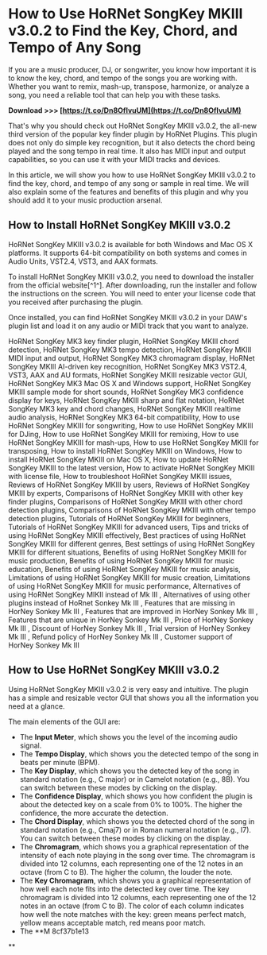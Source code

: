 
 
# How to Use HoRNet SongKey MKIII v3.0.2 to Find the Key, Chord, and Tempo of Any Song
 
If you are a music producer, DJ, or songwriter, you know how important it is to know the key, chord, and tempo of the songs you are working with. Whether you want to remix, mash-up, transpose, harmonize, or analyze a song, you need a reliable tool that can help you with these tasks.
 
**Download &gt;&gt;&gt; [https://t.co/Dn8OfIvuUM](https://t.co/Dn8OfIvuUM)**


 
That's why you should check out HoRNet SongKey MKIII v3.0.2, the all-new third version of the popular key finder plugin by HoRNet Plugins. This plugin does not only do simple key recognition, but it also detects the chord being played and the song tempo in real time. It also has MIDI input and output capabilities, so you can use it with your MIDI tracks and devices.
 
In this article, we will show you how to use HoRNet SongKey MKIII v3.0.2 to find the key, chord, and tempo of any song or sample in real time. We will also explain some of the features and benefits of this plugin and why you should add it to your music production arsenal.
 
## How to Install HoRNet SongKey MKIII v3.0.2
 
HoRNet SongKey MKIII v3.0.2 is available for both Windows and Mac OS X platforms. It supports 64-bit compatibility on both systems and comes in Audio Units, VST2.4, VST3, and AAX formats.
 
To install HoRNet SongKey MKIII v3.0.2, you need to download the installer from the official website[^1^]. After downloading, run the installer and follow the instructions on the screen. You will need to enter your license code that you received after purchasing the plugin.
 
Once installed, you can find HoRNet SongKey MKIII v3.0.2 in your DAW's plugin list and load it on any audio or MIDI track that you want to analyze.
 
HoRNet SongKey MK3 key finder plugin,  HoRNet SongKey MKIII chord detection,  HoRNet SongKey MK3 tempo detection,  HoRNet SongKey MKIII MIDI input and output,  HoRNet SongKey MK3 chromagram display,  HoRNet SongKey MKIII AI-driven key recognition,  HoRNet SongKey MK3 VST2.4, VST3, AAX and AU formats,  HoRNet SongKey MKIII resizable vector GUI,  HoRNet SongKey MK3 Mac OS X and Windows support,  HoRNet SongKey MKIII sample mode for short sounds,  HoRNet SongKey MK3 confidence display for keys,  HoRNet SongKey MKIII sharp and flat notation,  HoRNet SongKey MK3 key and chord changes,  HoRNet SongKey MKIII realtime audio analysis,  HoRNet SongKey MK3 64-bit compatibility,  How to use HoRNet SongKey MKIII for songwriting,  How to use HoRNet SongKey MKIII for DJing,  How to use HoRNet SongKey MKIII for remixing,  How to use HoRNet SongKey MKIII for mash-ups,  How to use HoRNet SongKey MKIII for transposing,  How to install HoRNet SongKey MKIII on Windows,  How to install HoRNet SongKey MKIII on Mac OS X,  How to update HoRNet SongKey MKIII to the latest version,  How to activate HoRNet SongKey MKIII with license file,  How to troubleshoot HoRNet SongKey MKIII issues,  Reviews of HoRNet SongKey MKIII by users,  Reviews of HoRNet SongKey MKIII by experts,  Comparisons of HoRNet SongKey MKIII with other key finder plugins,  Comparisons of HoRNet SongKey MKIII with other chord detection plugins,  Comparisons of HoRNet SongKey MKIII with other tempo detection plugins,  Tutorials of HoRNet SongKey MKIII for beginners,  Tutorials of HoRNet SongKey MKIII for advanced users,  Tips and tricks of using HoRNet SongKey MKIII effectively,  Best practices of using HoRNet SongKey MKIII for different genres,  Best settings of using HoRNet SongKey MKIII for different situations,  Benefits of using HoRNet SongKey MKIII for music production,  Benefits of using HoRNet SongKey MKIII for music education,  Benefits of using HoRNet SongKey MKIII for music analysis,  Limitations of using HoRNet SongKey MKIII for music creation,  Limitations of using HoRNet SongKey MKIII for music performance,  Alternatives of using HoRNet SongKey MIKII instead of Mk III ,  Alternatives of using other plugins instead of HoRnet Sonkey Mk III ,  Features that are missing in HorNey Sonkey Mk III ,  Features that are improved in HorNey Sonkey Mk III ,  Features that are unique in HorNey Sonkey Mk III ,  Price of HorNey Sonkey Mk III ,  Discount of HorNey Sonkey Mk III ,  Trial version of HorNey Sonkey Mk III ,  Refund policy of HorNey Sonkey Mk III ,  Customer support of HorNey Sonkey Mk III
 
## How to Use HoRNet SongKey MKIII v3.0.2
 
Using HoRNet SongKey MKIII v3.0.2 is very easy and intuitive. The plugin has a simple and resizable vector GUI that shows you all the information you need at a glance.
 
The main elements of the GUI are:
 
- The **Input Meter**, which shows you the level of the incoming audio signal.
- The **Tempo Display**, which shows you the detected tempo of the song in beats per minute (BPM).
- The **Key Display**, which shows you the detected key of the song in standard notation (e.g., C major) or in Camelot notation (e.g., 8B). You can switch between these modes by clicking on the display.
- The **Confidence Display**, which shows you how confident the plugin is about the detected key on a scale from 0% to 100%. The higher the confidence, the more accurate the detection.
- The **Chord Display**, which shows you the detected chord of the song in standard notation (e.g., Cmaj7) or in Roman numeral notation (e.g., I7). You can switch between these modes by clicking on the display.
- The **Chromagram**, which shows you a graphical representation of the intensity of each note playing in the song over time. The chromagram is divided into 12 columns, each representing one of the 12 notes in an octave (from C to B). The higher the column, the louder the note.
- The **Key Chromagram**, which shows you a graphical representation of how well each note fits into the detected key over time. The key chromagram is divided into 12 columns, each representing one of the 12 notes in an octave (from C to B). The color of each column indicates how well the note matches with the key: green means perfect match, yellow means acceptable match, red means poor match.
- The **M 8cf37b1e13

**